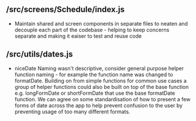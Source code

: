 ## /src/screens/Schedule/index.js

- Maintain shared and screen components in separate files to neaten and decouple each part of the codebase - helping to keep concerns separate and making it eaiser to test and reuse code

## /src/utils/dates.js

- niceDate Naming wasn't descriptive, consider general purpose helper function naming - for example the function name was changed to formatDate. Building on from simple functions for common use cases a group of helper functions could also be built on top of the base function e.g. longFormDate or shortFormDate that use the base formatDate function. We can agree on some standardisation of how to present a few forms of date across the app to help prevent confusion to the user by preventing usage of too many different formats.
